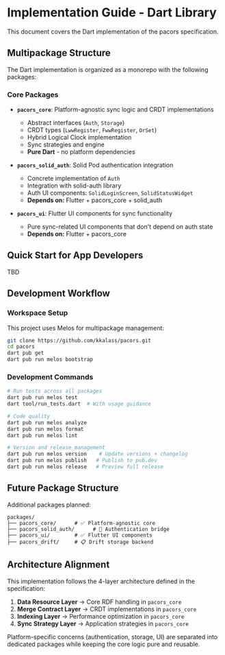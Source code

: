 # Implementation Guide - Dart Library

This document covers the Dart implementation of the pacors specification.

## Multipackage Structure

The Dart implementation is organized as a monorepo with the following packages:

### Core Packages

- **`pacors_core`**: Platform-agnostic sync logic and CRDT implementations
  - Abstract interfaces (`Auth`, `Storage`)
  - CRDT types (`LwwRegister`, `FwwRegister`, `OrSet`)
  - Hybrid Logical Clock implementation  
  - Sync strategies and engine
  - **Pure Dart** - no platform dependencies

- **`pacors_solid_auth`**: Solid Pod authentication integration
  - Concrete implementation of `Auth`
  - Integration with solid-auth library
  - Auth UI components: `SolidLoginScreen`, `SolidStatusWidget`
  - **Depends on:** Flutter + pacors_core + solid_auth

- **`pacors_ui`**: Flutter UI components for sync functionality
  - Pure sync-related UI components that don't depend on auth state
  - **Depends on:** Flutter + pacors_core

## Quick Start for App Developers

TBD

## Development Workflow

### Workspace Setup

This project uses Melos for multipackage management:

```bash
git clone https://github.com/kkalass/pacors.git
cd pacors
dart pub get
dart pub run melos bootstrap
```

### Development Commands

```bash
# Run tests across all packages
dart pub run melos test
dart tool/run_tests.dart  # With usage guidance

# Code quality
dart pub run melos analyze
dart pub run melos format
dart pub run melos lint

# Version and release management
dart pub run melos version    # Update versions + changelog
dart pub run melos publish   # Publish to pub.dev
dart pub run melos release   # Preview full release
```


## Future Package Structure

Additional packages planned:

```
packages/
├── pacors_core/      # ✅ Platform-agnostic core
├── pacors_solid_auth/      # 🚧 Authentication bridge  
├── pacors_ui/        # ✅ Flutter UI components
├── pacors_drift/     # 📋 Drift storage backend
```

## Architecture Alignment

This implementation follows the 4-layer architecture defined in the specification:

1. **Data Resource Layer** → Core RDF handling in `pacors_core`
2. **Merge Contract Layer** → CRDT implementations in `pacors_core`  
3. **Indexing Layer** → Performance optimization in `pacors_core`
4. **Sync Strategy Layer** → Application strategies in `pacors_core`

Platform-specific concerns (authentication, storage, UI) are separated into dedicated packages while keeping the core logic pure and reusable.